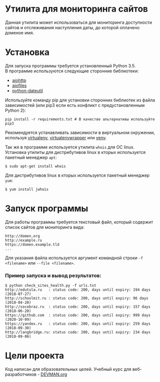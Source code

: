# Утилита для мониторинга сайтов

Данная утилита может использоваться для мониторинга доступности сайтов и отслеживания наступления даты, до которой оплачено доменое имя.

# Установка

Для запуска программы требуется установленный Python 3.5.  
В программе используются следующие сторонние библиотеки:  
- [aiohttp](https://aiohttp.readthedocs.io/en/stable/)
- [aiofiles](https://github.com/Tinche/aiofiles)
- [python-dateutil](https://dateutil.readthedocs.io/en/stable/)

Используйте команду pip для установки сторонних библиотек из файла зависимостей (или pip3 если есть конфликт с предустановленным Python 2):
```
pip install -r requirements.txt # В качестве альтернативы используйте pip3
```
Рекомендуется устанавливать зависимости в виртуальном окружении, используя [virtualenv](https://github.com/pypa/virtualenv), [virtualenvwrapper](https://pypi.python.org/pypi/virtualenvwrapper) или [venv](https://docs.python.org/3/library/venv.html).

Так же в программе используется утилита ```whois``` для OC linux.  
Установка утилиты для дистрибутивов linux в кторых используется пакетный менеджер ```apt```:  
```
$ sudo apt-get install whois
```

Для дистрибутивов linux в кторых используется пакетный менеджер ```yum```:  
```
$ yum install jwhois
```
# Запуск программы
Для работы программы требуется текстовый файл, который содержит список сайтов для мониторинга вида:
```
http://domen.org
http://example.ru
https://domen.example.tld
...
```
Для указания файла используется аргумент командной строки ```-f <filename>``` или ```--file <filename>```.

### Пример запуска и вывод результатов:
```
$ python check_sites_health.py -f urls.txt
http://edutula.ru   : status code: 200, days until expiry: 194 days (2018-07-27)
http://schoolmit.ru : status code: 200, days until expiry: 96 days (2018-04-20)
http://socobraz.ru  : status code: 200, days until expiry: 157 days (2018-06-20)
https://github.com  : status code: 200, days until expiry: 999 days (2020-10-09)
https://yandex.ru   : status code: 200, days until expiry: 259 days (2018-09-30)
http://langbridge.ru: status code: 200, days until expiry: 234 days (2018-09-06)
```

# Цели проекта

Код написан для образовательных целей. Учебный курс для веб-разработчиков - [DEVMAN.org](https://devman.org)
